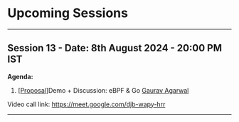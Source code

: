 # Upcoming Sessions

---

## Session 13 - Date: 8th August 2024 - 20:00 PM IST

**Agenda:**

1. \[[Proposal](https://github.com/golangindia/StudyGroup/issues/23)\]Demo + Discussion: eBPF & Go [Gaurav Agarwal](https://github.com/algogrit)

  Video call link: https://meet.google.com/djb-wapy-hrr

---
